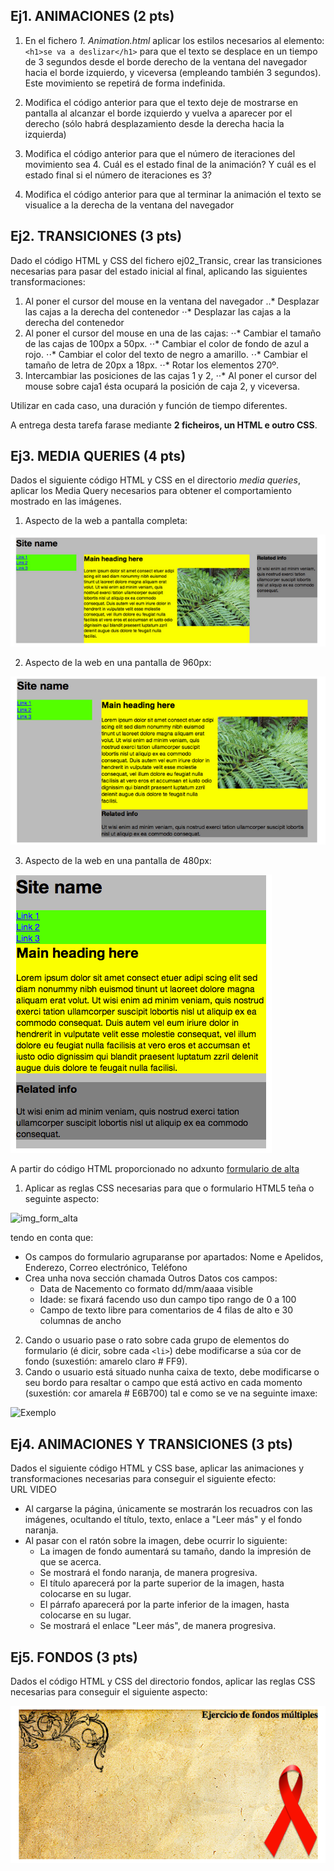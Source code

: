 ﻿
## Ej1. ANIMACIONES (**2 pts**)

1. En el fichero *1. Animation.html* aplicar los estilos necesarios al elemento:
`<h1>se va a deslizar</h1>`
para que el texto se desplace en un tiempo de 3 segundos desde el borde derecho de 	la ventana del navegador hacia el borde izquierdo, y viceversa (empleando también 3 	segundos).  Este movimiento se repetirá de forma indefinida.

2. Modifica el código anterior para que el texto deje de mostrarse en pantalla al alcanzar el borde izquierdo y vuelva a aparecer por el derecho (sólo habrá desplazamiento desde la derecha hacia la izquierda)

3. Modifica el código anterior para que el número de iteraciones del movimiento sea 4. Cuál es el estado final de la animación? Y cuál es el estado final si el número de iteraciones es 3?

4. Modifica el código anterior para que al terminar la animación el texto se visualice a la derecha de la ventana del navegador


## Ej2. TRANSICIONES (**3 pts**)

Dado el  código HTML y CSS del fichero ej02_Transic, crear las transiciones necesarias para pasar del estado inicial al final, aplicando las siguientes transformaciones:

1. Al poner el cursor del mouse en la ventana del navegador
   ..* Desplazar las cajas a la derecha del contenedor
   ⋅⋅* Desplazar las cajas a la derecha del contenedor
2. Al poner el cursor del mouse en una de las cajas:
   ⋅⋅* Cambiar el tamaño de las cajas de 100px a 50px. 
   ⋅⋅* Cambiar el color de fondo de azul a rojo. 
   ⋅⋅* Cambiar el color del texto de negro a amarillo. 
   ⋅⋅* Cambiar el tamaño de letra de 20px a 18px. 
   ⋅⋅* Rotar los elementos 270º. 
3. Intercambiar las posiciones de las cajas 1 y 2,
   ⋅⋅* Al poner el cursor del mouse sobre caja1 ésta ocupará la posición de caja 2, y viceversa.

Utilizar en cada caso, una duración y función de tiempo diferentes.

A entrega desta tarefa farase mediante **2 ficheiros, un HTML e outro CSS**.


## Ej3. MEDIA QUERIES (**4 pts**)

Dados el siguiente código HTML y CSS en el directorio *media queries*, aplicar los Media Query necesarios para obtener el comportamiento mostrado en las imágenes. 

1) Aspecto de la web a pantalla completa:

![img_pantalla_completa](../imgs/completa.png)

2) Aspecto de la web en una pantalla de 960px:

![img_960](../imgs/960.png)

3) Aspecto de la web en una pantalla de 480px:

![img_480](../imgs/480.png)

A partir do código HTML proporcionado no adxunto [formulario de alta](../recursos/form_alta.html)

1) Aplicar as reglas CSS necesarias para que o formulario HTML5 teña o seguinte aspecto:

![img_form_alta](../imgs/img_form_alta.png)

tendo en conta que:
- Os campos do formulario agruparanse por apartados: Nome e Apelidos, Enderezo, Correo electrónico, Teléfono
- Crea unha nova sección chamada Outros Datos cos campos:
  - Data de Nacemento co formato dd/mm/aaaa visible
  - Idade: se fixará facendo uso dun campo tipo rango de 0 a 100 
  - Campo de texto libre para comentarios de 4 filas de alto e 30 columnas de ancho

2) Cando o usuario pase o rato sobre cada grupo de elementos do formulario (é dicir, sobre cada `<li>`) debe modificarse a súa cor de fondo (suxestión: amarelo claro # FF9).
3) Cando o usuario está situado nunha caixa de texto, debe modificarse o seu bordo para resaltar o campo que está activo en cada momento (suxestión: cor amarela # E6B700) tal e como se ve na seguinte imaxe:

![Exemplo](../imgs/exemplo_aptdo3.png)

## Ej4. ANIMACIONES Y TRANSICIONES (**3 pts**)

Dados el siguiente código HTML y CSS base, aplicar las animaciones y transformaciones necesarias para conseguir el siguiente efecto:   
URL VIDEO
- Al cargarse la página, únicamente se mostrarán los recuadros con las imágenes, ocultando el título, texto, enlace a "Leer más" y el fondo naranja.
- Al pasar con el ratón sobre la imagen, debe ocurrir lo siguiente:
  - La imagen de fondo aumentará su tamaño, dando la impresión de que se acerca. 
  - Se mostrará el fondo naranja, de manera progresiva. 
  - El título aparecerá por la parte superior de la imagen, hasta colocarse en su lugar. 
  - El párrafo aparecerá por la parte inferior de la imagen, hasta colocarse en su lugar. 
  - Se mostrará el enlace "Leer más", de manera progresiva. 

## Ej5. FONDOS (**3 pts**)

Dados el código HTML y CSS del directorio fondos, aplicar las reglas CSS necesarias para conseguir el siguiente aspecto:

![fondos](../imgs/fondos.png)